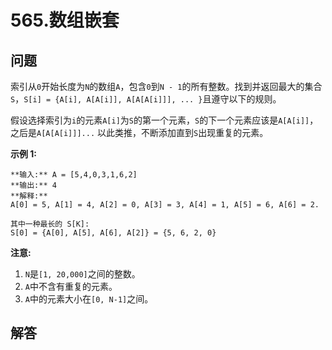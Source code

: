 # 565.数组嵌套

## 问题

索引从`0`开始长度为`N`的数组`A`，包含`0`到`N - 1`的所有整数。找到并返回最大的集合`S`，`S[i] = {A[i], A[A[i]], A[A[A[i]]], ... }`且遵守以下的规则。

假设选择索引为`i`的元素`A[i]`为`S`的第一个元素，`S`的下一个元素应该是`A[A[i]]`，之后是`A[A[A[i]]]...` 以此类推，不断添加直到`S`出现重复的元素。

**示例 1:**

```
**输入:** A = [5,4,0,3,1,6,2]
**输出:** 4
**解释:**
A[0] = 5, A[1] = 4, A[2] = 0, A[3] = 3, A[4] = 1, A[5] = 6, A[6] = 2.

其中一种最长的 S[K]:
S[0] = {A[0], A[5], A[6], A[2]} = {5, 6, 2, 0}

```

**注意:**

1. `N`是`[1, 20,000]`之间的整数。
2. `A`中不含有重复的元素。
3. `A`中的元素大小在`[0, N-1]`之间。



## 解答

